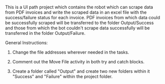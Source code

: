 This is a UI path project which contains the robot which can scrape data from PDF invoices and write the scraped data in an excel file with the success/failure status for each invoice. PDF invoices from which data could be successfully scraped will be transferred to the folder Output/Success and those from which the bot couldn't scrape data successfully will be transferred in the folder Output/Failure.


General Instructions:

1. Change the file addresses wherever needed in the tasks. 

2. Comment out the Move File activity in both try and catch blocks.

3. Create a folder called "Output" and create two new folders within it "Success" and "Failure" within the project folder.